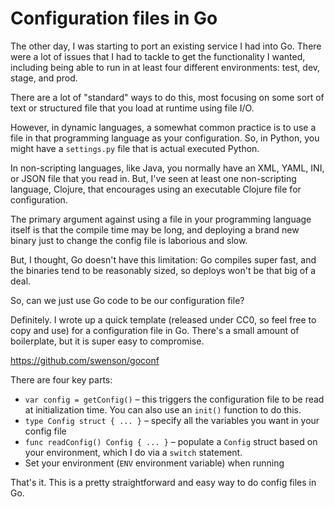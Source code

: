 Configuration files in Go
=========================

The other day, I was starting to port an existing service I had into Go.
There were a lot of issues that I had to tackle to get the functionality I wanted,
including being able to run in at least four different environments:
test, dev, stage, and prod.

There are a lot of "standard" ways to do this, most focusing on some sort
of text or structured file that you load at runtime using file I/O.

However, in dynamic languages, a somewhat common practice is to use a file
in that programming language as your configuration. So, in Python, you might
have a `settings.py` file that is actual executed Python.

In non-scripting languages, like Java, you normally have an XML, YAML, INI,
or JSON file that you read in.
But, I've seen at least one non-scripting language, Clojure, that encourages using
an executable Clojure file for configuration.

The primary argument against using a file in your programming language itself
is that the compile time may be long, and deploying a brand new binary just to
change the config file is laborious and slow.

But, I thought, Go doesn't have this limitation:
Go compiles super fast, and the binaries tend to be reasonably sized,
so deploys won't be that big of a deal.

So, can we just use Go code to be our configuration file?

Definitely.
I wrote up a quick template (released under CC0, so feel free to copy and use)
for a configuration file in Go.
There's a small amount of boilerplate, but it is super easy to compromise.

<a href="https://github.com/swenson/goconf">https://github.com/swenson/goconf</a>

There are four key parts:

* `var config = getConfig()` &ndash; this triggers the configuration file to be
  read at initialization time. You can also use an `init()` function to do this.
* `type Config struct { ... }` &ndash; specify all the variables you want in your
  config file
* `func readConfig() Config { ... }` &ndash; populate a `Config` struct based
  on your environment, which I do via a `switch` statement.
* Set your environment (`ENV` environment variable) when running

That's it.
This is a pretty straightforward and easy way to do config files in Go.